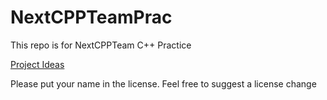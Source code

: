 # NextCPPTeamPrac
This repo is for NextCPPTeam C++ Practice

[Project Ideas](https://github.com/Beta-Cygni-A/NextCPPTeamPrac/blob/main/Project_Ideas.md)

Please put your name in the license. Feel free to suggest a license change

